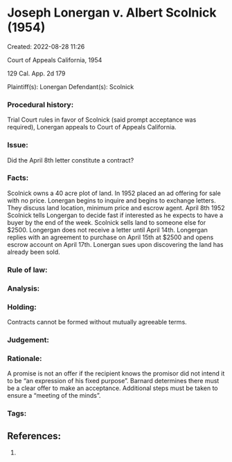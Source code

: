 # Joseph Lonergan v. Albert Scolnick (1954)
Created: 2022-08-28 11:26

Court of Appeals California, 1954

129 Cal. App. 2d 179


Plaintiff(s): Lonergan
Defendant(s): Scolnick

### Procedural history:
Trial Court rules in favor of Scolnick (said prompt acceptance was required), Lonergan appeals to Court of Appeals California. 


### Issue:
Did the April 8th letter constitute a contract?

### Facts:
Scolnick owns a 40 acre plot of land. In 1952 placed an ad offering for sale with no price. Lonergan begins to inquire and begins to exchange letters. They discuss land location, minimum price and escrow agent. April 8th 1952 Scolnick tells Longergan to decide fast if interested as he expects to have a buyer by the end of the week. Scolnick sells land to someone else for $2500. Longergan does not receive a letter until April 14th. Longergan replies with an agreement to purchase on April 15th at $2500 and opens escrow account on April 17th. Lonergan sues upon discovering the land has already been sold.

### Rule of law:

### Analysis:

### Holding:
Contracts cannot be formed without mutually agreeable terms. 

### Judgement:

### Rationale:
A promise is not an offer if the recipient knows the promisor did not intend it to be “an expression of his fixed purpose”. Barnard determines there must be a clear offer to make an acceptance. Additional steps must be taken to ensure a “meeting of the minds”.

### Tags:




## References:

1. 